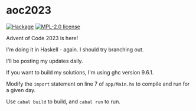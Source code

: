# aoc2023

[![Hackage](https://img.shields.io/hackage/v/aoc2023.svg?logo=haskell)](https://hackage.haskell.org/package/aoc2023)
[![MPL-2.0 license](https://img.shields.io/badge/license-MPL--2.0-blue.svg)](LICENSE)

Advent of Code 2023 is here!

I'm doing it in Haskell - again.  I should try branching out.

I'll be posting my updates daily.

If you want to build my solutions, I'm using ghc version 9.6.1.  

Modify the `import` statement on line 7 of `app/Main.hs` to compile and run for a given day.

Use `cabal build` to build, and `cabal run` to run.

